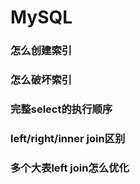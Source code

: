 # MySQL
### 怎么创建索引

### 怎么破坏索引

### 完整select的执行顺序

### left/right/inner join区别

### 多个大表left join怎么优化